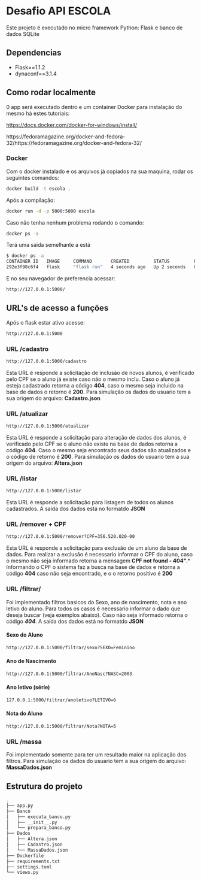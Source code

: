 # Desafio API ESCOLA

Este projeto é executado no micro framework Python: Flask e banco de dados SQLite

## Dependencias

- Flask==1.1.2
- dynaconf==3.1.4


## Como rodar localmente
0 app será executado dentro e um container Docker para instalação do mesmo há estes tutoriais:<p>
https://docs.docker.com/docker-for-windows/install/ </p>
<p>https://fedoramagazine.org/docker-and-fedora-32/https://fedoramagazine.org/docker-and-fedora-32/</p>

### Docker

Com o docker instalado e os arquivos já copiados na sua maquina, rodar os seguintes comandos:
```sh
docker build -t escola .
```
Após a compilação:
```sh
docker run -d -p 5000:5000 escola
```
Caso não tenha nenhum problema rodando o comando:
```sh
docker ps -a
```
Terá uma saida semelhante a está
```sh
$ docker ps -a
CONTAINER ID   IMAGE     COMMAND       CREATED         STATUS         PORTS                    NAMES
292e3f98c6f4   flask     "flask run"   4 seconds ago   Up 2 seconds   0.0.0.0:5000->5000/tcp   gifted_brahmagupta
```
E no seu navegador de preferencia acessar:
```sh
http://127.0.0.1:5000/
```

## URL's de acesso a funções
Após o flask estar ativo acesse:
```sh
http://127.0.0.1:5000
```
### URL /cadastro
```sh
http://127.0.0.1:5000/cadastro
```
Esta URL é responde a solicitação de inclusão de novos alunos, é verificado pelo CPF se o aluno já existe caso não o mesmo inclu. Caso o aluno já esteja cadastrado retorna a código **404**, caso o mesmo seja incluido na base de dados o retorno é **200**. Para simulação os dados do usuario tem a sua origem do  arquivo: **Cadastro.json**

### URL /atualizar
```sh
http://127.0.0.1:5000/atualizar
```
Esta URL é responde a solicitação para alteração de dados dos alunos, é verificado pelo CPF se o aluno não existe na base de dados retorna a código **404**. Caso o mesmo seja encontrado seus dados são atualizados e o código de retorno é **200**. Para simulação os dados do usuario tem a sua origem do  arquivo: **Altera.json**

### URL /listar
```sh
http://127.0.0.1:5000/listar
```
Esta URL é responde a solicitação para listagem de todos os alunos  cadastrados. A saída dos dados está no formatdo **JSON**

### URL /remover + CPF
```sh
http://127.0.0.1:5000/remover?CPF=356.520.020-00
```
Esta URL é responde a solicitação para exclusão de um aluno da base de dados. Para realizar a exclusão é necessario informar o CPF do aluno, caso o mesmo não seja informado retorna a mensagem **CPF not found - 404".*** Informando o CPF o sistema faz a busca na base de dados e retorna a código **404** caso não seja encontrado, e o o retorno positivo é **200** 

### URL /filtrar/

Foi implementado filtros basicos do Sexo, ano de nascimento, nota e ano letivo do aluno. Para todos os casos é necessario informar o dado que deseja buscar (veja exemplos abaixo). Caso não seja informado retorna o código ***404***. A saída dos dados está no formatdo **JSON**

#### Sexo do Aluno 
```sh
http://127.0.0.1:5000/filtrar/sexo?SEXO=Feminino
```

#### Ano de Nascimento 
```sh
http://127.0.0.1:5000/filtrar/AnoNasc?NASC=2003
```
#### Ano letivo (série)
```sh
127.0.0.1:5000/filtrar/anoletivo?LETIVO=6
```
#### Nota do Aluno 
```sh
http://127.0.0.1:5000/filtrar/Nota?NOTA=5
```

### URL /massa

Foi implementado somente para ter um resultado maior na aplicação dos filtros. Para simulação os dados do usuario tem a sua origem do  arquivo: **MassaDados.json**

## Estrutura do projeto
```sh
.
├── app.py
├── Banco
│   ├── executa_banco.py
│   ├── __init__.py
│   └── prepara_banco.py
├── Dados
│   ├── Altera.json
│   ├── Cadastro.json
│   └── MassaDados.json
├── Dockerfile
├── requirements.txt
├── settings.toml
└── views.py

```

